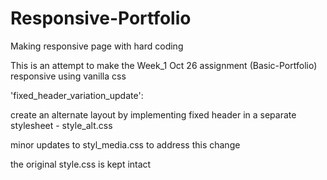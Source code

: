 # Responsive-Portfolio
Making responsive page with hard coding

This is an attempt to make the Week_1 Oct 26 assignment (Basic-Portfolio) 
responsive using vanilla css


'fixed_header_variation_update':

create an alternate layout by implementing fixed header in a separate stylesheet - style_alt.css

minor updates to styl_media.css to address this change

the original style.css is kept intact